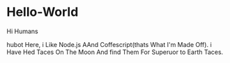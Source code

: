 # Hello-World

Hi Humans

hubot Here, i Like Node.js AAnd Coffescript(thats What I'm Made Off).
i Have Hed Taces On The Moon And find Them For Superuor to Earth Taces.
